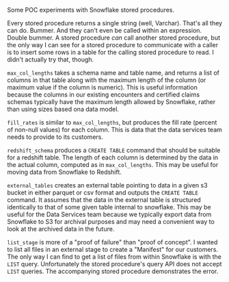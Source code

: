 Some POC experiments with Snowflake stored procedures.

Every stored procedure returns a single string (well, Varchar). That's all they can do.  Bummer. And they can't even be called within an expression.  Double bummer.  A stored procedure *can* call another stored procedure, but the only way I can see for a stored procedure to communicate with a caller  is to insert some rows in a table for the calling stored procedure to read.  I didn't actually try that, though.


`max_col_lengths` takes a schema name and table name, and returns a list of columns in that table along with the maximum length of the column (or maximum value if the column is numeric).   This is useful information because the columns in our existing encounters and certified claims schemas typically have the maximum length allowed by Snowflake, rather than using sizes based ona data model.

`fill_rates` is similar to `max_col_lengths`, but produces the fill rate (percent of non-null values) for each column.  This is data that the data services team needs to provide to its customers.

`redshift_schema` produces a `CREATE TABLE` command that should be suitable for a redshift table.  The length of each column is determined by the data in the actual column, computed as in `max_col_lengths`.  This may be useful for moving data from Snowflake to Redshift.

`external_tables` creates an external table pointing to data in a given s3 bucket in either parquet or csv format and outputs the `CREATE TABLE` command.  It assumes that the data in the external table is structured identically to that of some given table internal to snowflake.  This may be useful for the Data Services team because we typically export data from Snowflake to S3 for archival purposes and may need a convenient way to look at the archived data in the future.

`list_stage` is more of a "proof of failure" than "proof of concept".  I wanted to list all files in an external stage to create a "Manifest" for our customers.  The only way I can find to get a list of files from within Snowflake is with the `LIST` query.  Unfortunately the stored procedure's query API does not accept `LIST` queries.  The accompanying stored procedure demonstrates the error.


